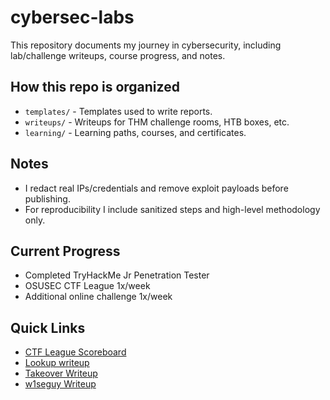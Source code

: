 # cybersec-labs
This repository documents my journey in cybersecurity, including lab/challenge writeups, course progress, and notes.

## How this repo is organized
- `templates/` - Templates used to write reports.
- `writeups/` - Writeups for THM challenge rooms, HTB boxes, etc.
- `learning/` - Learning paths, courses, and certificates.

## Notes
- I redact real IPs/credentials and remove exploit payloads before publishing.
- For reproducibility I include sanitized steps and high-level methodology only.

## Current Progress
- Completed TryHackMe Jr Penetration Tester
- OSUSEC CTF League 1x/week
- Additional online challenge 1x/week

## Quick Links
- [CTF League Scoreboard](https://scoreboard.ctf-league.osusec.org/)
- [Lookup writeup](https://github.com/tylers3666/cybersec-labs/blob/main/writeups/tryhackme/lookup/writeup.md)
- [Takeover Writeup](https://github.com/tylers3666/cybersec-labs/blob/main/writeups/tryhackme/takeover/writeup.md)
- [w1seguy Writeup](https://github.com/tylers3666/cybersec-labs/blob/main/writeups/tryhackme/w1seguy/writeup.md)
